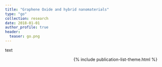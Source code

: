 ```yaml
---
title: "Graphene Oxide and hybrid nanomaterials"
type: "go"
collection: research
date: 2018-01-01
author_profile: true
header:
  teaser: go.png
---
```


text

<div style="text-align: right"> 

{% include publication-list-theme.html %}

